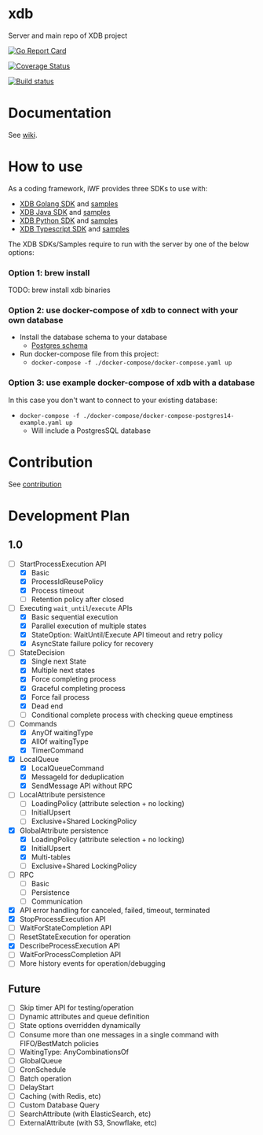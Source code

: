 # xdb
Server and main repo of XDB project

[![Go Report Card](https://goreportcard.com/badge/github.com/xdblab/xdb)](https://goreportcard.com/report/github.com/xdblab/xdb)

[![Coverage Status](https://codecov.io/github/xdblab/xdb/coverage.svg?branch=main)](https://app.codecov.io/gh/xdblab/xdb/branch/main)

[![Build status](https://github.com/xdblab/xdb/actions/workflows/ci-postgres14.yaml/badge.svg?branch=main)](https://github.com/xdblab/xdb/actions/workflows/ci-postgres14.yaml)


# Documentation

See [wiki](https://github.com/xdblab/xdb/wiki).

# How to use 

As a coding framework, iWF provides three SDKs to use with:


* [XDB Golang SDK](https://github.com/xdblab/xdb-golang-sdk) and [samples](https://github.com/xdblab/xdb-golang-samples)
* [XDB Java SDK](https://github.com/xdblab/xdb-java-sdk) and [samples](https://github.com/xdblab/xdb-java-samples)
* [XDB Python SDK](https://github.com/xdblab/xdb-python-sdk) and [samples](https://github.com/xdblab/xdb-python-samples)
* [XDB Typescript SDK](https://github.com/xdblab/xdb-ts-sdk) and [samples](https://github.com/xdblab/xdb-ts-samples)

The XDB SDKs/Samples require to run with the server by one of the below options:

### Option 1: brew install
TODO: brew install xdb binaries


### Option 2: use docker-compose of xdb to connect with your own database
* Install the database schema to your database
  * [Postgres schema](./extensions/postgres/schema)
* Run docker-compose file from this project:
  * `docker-compose -f ./docker-compose/docker-compose.yaml up`

### Option 3: use example docker-compose of xdb with a database
In this case you don't want to connect to your existing database:

* `docker-compose -f ./docker-compose/docker-compose-postgres14-example.yaml up`
  * Will include a PostgresSQL database 
# Contribution 
See [contribution](./CONTRIBUTING.md) 

# Development Plan
## 1.0
- [ ] StartProcessExecution API
  - [x] Basic
  - [x] ProcessIdReusePolicy
  - [x] Process timeout
  - [ ] Retention policy after closed
- [ ] Executing `wait_until`/`execute` APIs
  - [x] Basic sequential execution
  - [x] Parallel execution of multiple states
  - [x] StateOption: WaitUntil/Execute API timeout and retry policy
  - [x] AsyncState failure policy for recovery
- [ ] StateDecision
  - [x] Single next State
  - [x] Multiple next states
  - [x] Force completing process
  - [x] Graceful completing process
  - [x] Force fail process
  - [x] Dead end
  - [ ] Conditional complete process with checking queue emptiness
- [ ] Commands
  - [x] AnyOf waitingType
  - [x] AllOf waitingType
  - [x] TimerCommand
- [x] LocalQueue
  - [x] LocalQueueCommand
  - [x] MessageId for deduplication
  - [x] SendMessage API without RPC
- [ ] LocalAttribute persistence
  - [ ] LoadingPolicy (attribute selection + no locking)
  - [ ] InitialUpsert
  - [ ] Exclusive+Shared LockingPolicy
- [x] GlobalAttribute  persistence
  - [x] LoadingPolicy (attribute selection + no locking)
  - [x] InitialUpsert
  - [x] Multi-tables
  - [ ] Exclusive+Shared LockingPolicy
- [ ] RPC
  - [ ] Basic
  - [ ] Persistence
  - [ ] Communication
- [x] API error handling for canceled, failed, timeout, terminated
- [x] StopProcessExecution API
- [ ] WaitForStateCompletion API
- [ ] ResetStateExecution for operation
- [x] DescribeProcessExecution API
- [ ] WaitForProcessCompletion API
- [ ] More history events for operation/debugging

## Future

- [ ] Skip timer API for testing/operation
- [ ] Dynamic attributes and queue definition
- [ ] State options overridden dynamically
- [ ] Consume more than one messages in a single command with FIFO/BestMatch policies
- [ ] WaitingType: AnyCombinationsOf
- [ ] GlobalQueue
- [ ] CronSchedule
- [ ] Batch operation
- [ ] DelayStart
- [ ] Caching (with Redis, etc)
- [ ] Custom Database Query
- [ ] SearchAttribute (with ElasticSearch, etc)
- [ ] ExternalAttribute (with S3, Snowflake, etc)
